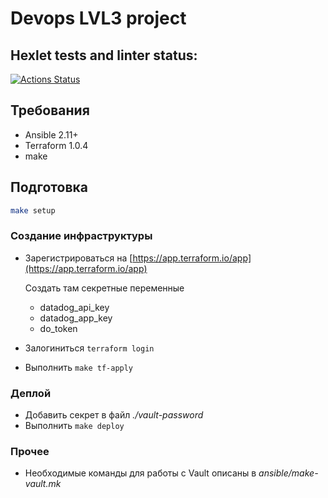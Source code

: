 # Devops LVL3 project

## Hexlet tests and linter status:
[![Actions Status](https://github.com/fey/devops-for-programmers-project-lvl3/workflows/hexlet-check/badge.svg)](https://github.com/fey/devops-for-programmers-project-lvl3/actions)

## Требования

* Ansible 2.11+
* Terraform 1.0.4
* make

## Подготовка

```sh
make setup
```

### Создание инфраструктуры

* Зарегистрироваться на [https://app.terraform.io/app](https://app.terraform.io/app)

  Создать там секретные переменные

  * datadog_api_key
  * datadog_app_key
  * do_token

* Залогиниться `terraform login`

* Выполнить `make tf-apply`

### Деплой

* Добавить секрет в файл *./vault-password*
* Выполнить `make deploy`

### Прочее

* Необходимые команды для работы с Vault описаны в *ansible/make-vault.mk*
